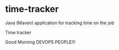 # time-tracker
Java (Maven) application for tracking time on the job

Time tracker

Good Morning DEVOPS PEOPLE!!!
